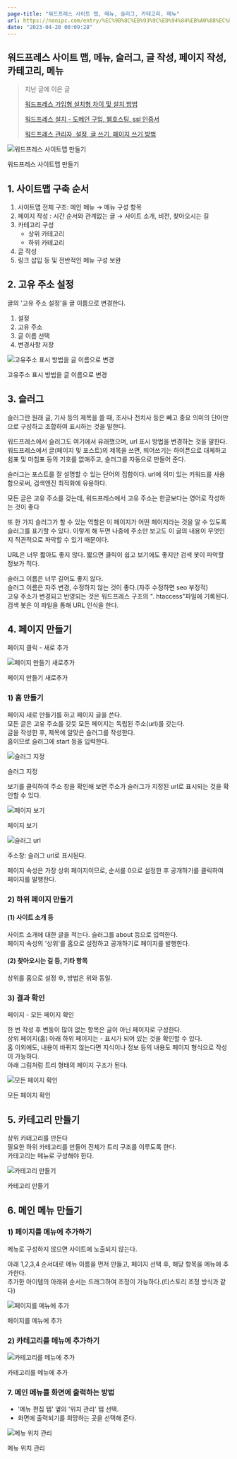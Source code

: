 ```yaml
---
page-title: "워드프레스 사이트 맵, 메뉴, 슬러그, 카테고리, 메뉴"
url: https://nonipc.com/entry/%EC%9B%8C%EB%93%9C%ED%94%84%EB%A0%88%EC%8A%A4-%EC%82%AC%EC%9D%B4%ED%8A%B8-%EB%A7%B5-%EB%A9%94%EB%89%B4-%EC%8A%AC%EB%9F%AC%EA%B7%B8-%EC%B9%B4%ED%85%8C%EA%B3%A0%EB%A6%AC-%EB%A9%94%EB%89%B4
date: "2023-04-20 00:09:28"
---
```

## 워드프레스 사이트 맵, 메뉴, 슬러그, 글 작성, 페이지 작성, 카테고리, 메뉴 

> 지난 글에 이은 글
> 
> [워드프레스 가입형 설치형 차이 및 설치 방법](https://nonipc.com/entry/%EC%9B%8C%EB%93%9C%ED%94%84%EB%A0%88%EC%8A%A4-%EA%B0%80%EC%9E%85%ED%98%95-%EC%84%A4%EC%B9%98%ED%98%95-%EC%B0%A8%EC%9D%B4-%EA%B0%80%EC%9E%85-%EB%B0%8F-%EC%84%A4%EC%B9%98-%EB%B0%A9%EB%B2%95)
> 
> [워드프레스 설치 - 도메인 구입, 웹호스팅, ssl 인증서](https://nonipc.com/entry/%EC%9B%8C%EB%93%9C%ED%94%84%EB%A0%88%EC%8A%A4-%EC%84%A4%EC%B9%98-%EB%8F%84%EB%A9%94%EC%9D%B8-%EA%B5%AC%EC%9E%85-%EC%9B%B9%ED%98%B8%EC%8A%A4%ED%8C%85-ssl-%EC%9D%B8%EC%A6%9D%EC%84%9C)
> 
> [워드프레스 관리자, 설정, 글 쓰기, 페이지 쓰기 방법](https://nonipc.com/entry/%EC%9B%8C%EB%93%9C%ED%94%84%EB%A0%88%EC%8A%A4-%EA%B4%80%EB%A6%AC%EC%9E%90-%EC%84%A4%EC%A0%95-%EA%B8%80-%EC%93%B0%EA%B8%B0-%ED%8E%98%EC%9D%B4%EC%A7%80-%EC%93%B0%EA%B8%B0-%EB%B0%A9%EB%B2%95)

![워드프레스 사이트맵 만들기](https://blog.kakaocdn.net/dn/nJneQ/btroTdBXR1c/GKukzMFEflk0F5F6dt059K/img.png)

워드프레스 사이트맵 만들기

## 1\. 사이트맵 구축 순서

1.  사이트맵 전체 구조: 메인 메뉴 → 메뉴 구성 항목
2.  페이지 작성 : 시간 순서와 관계없는 글 → 사이트 소개, 비전, 찾아오시는 길
3.  카테고리 구성  
    -   상위 카테고리
    -   하위 카테고리 
4.  글 작성
5.  링크 삽입 등 및 전반적인 메뉴 구성 보완

## 2\. 고유 주소 설정

글의 '고유 주소 설정'을 글 이름으로 변경한다.

1.  설정
2.  고유 주소
3.  글 이름 선택
4.  변경사항 저장

![고유주소 표시 방법을 글 이름으로 변경](https://blog.kakaocdn.net/dn/bZoIX7/btroZFYsj1I/RZfWEtSUXRoc6r3l5QlfNk/img.png)

고유주소 표시 방법을 글 이름으로 변경

## 3\. 슬러그

슬러그란 원래 글, 기사 등의 제목을 쓸 때, 조사나 전치사 등은 빼고 중요 의미의 단어만으로 구성하고 조합하여 표시하는 것을 말한다.

워드프레스에서 슬러그도 여기에서 유래했으며, url 표시 방법을 변경하는 것을 말한다. 워드프레스에서 글(페이지 및 포스트)의 제목을 쓰면, 띄어쓰기는 하이픈으로 대체하고 쉼표 및 마침표 등의 기호를 없애주고, 슬러그를 자동으로 만들어 준다.

슬러그는 포스트를 잘 설명할 수 있는 단어의 집합이다. url에 의미 있는 키워드를 사용함으로써, 검색엔진 최적화에 유용하다.

모든 글은 고유 주소를 갖는데, 워드프레스에서 고유 주소는 한글보다는 영어로 작성하는 것이 좋다

또 한 가지 슬러그가 할 수 있는 역할은 이 페이지가 어떤 페이지라는 것을 알 수 있도록 슬러그를 표기할 수 있다. 이렇게 해 두면 나중에 주소만 보고도 이 글의 내용이 무엇인지 직관적으로 파악할 수 있기 때문이다.

URL은 너무 짧아도 좋지 않다. 짧으면 클릭이 쉽고 보기에도 좋지만 검색 봇이 파악할 정보가 적다.

슬러그 이름은 너무 길어도 좋지 않다.   
슬러그 이름은 자주 변경, 수정하지 않는 것이 좋다.(자주 수정하면 seo 부정적)  
고유 주소가 변경되고 반영되는 것은 워드프레스 구조의 ". htaccess"파일에 기록된다.  
검색 봇은 이 파일을 통해 URL 인식을 한다.

## 4\. 페이지 만들기

페이지 클릭 - 새로 추가

![페이지 만들기 새로추가](https://blog.kakaocdn.net/dn/PTsUM/btroSVBGL2A/RlBuN6wVH8SrUIKF5iGhc0/img.png)

페이지 만들기 새로추가

### 1) 홈 만들기

페이지 새로 만들기를 하고 페이지 글을 쓴다.  
모든 글은 고유 주소를 갖듯 모든 페이지는 독립된 주소(url)를 갖는다.  
글을 작성한 후, 제목에 알맞은 슬러그를 작성한다.  
홈이므로 슬러그에 start 등을 입력한다.

![슬러그 지정](https://blog.kakaocdn.net/dn/croxSn/btroWnYnIZV/CsosK7Vb4vVlLSrfMfKZd1/img.png)

슬러그 지정

보기를 클릭하여 주소 창을 확인해 보면 주소가 슬러그가 지정된 url로 표시되는 것을 확인할 수 있다.

![페이지 보기](https://blog.kakaocdn.net/dn/vs1j2/btroStZN9OQ/3nKrPRYhBHKTA58aWnnak1/img.png)

페이지 보기

![슬러그 url](https://blog.kakaocdn.net/dn/bXAUdL/btroZFc8OE5/IKhyArjJKfhcKFVsSoBOYk/img.png)

주소창: 슬러그 url로 표시된다.

페이지 속성은 가장 상위 페이지이므로, 순서를 0으로 설정한 후 공개하기를 클릭하여 페이지를 발행한다.

### 2) 하위 페이지 만들기

#### (1) 사이트 소개 등

사이트 소개에 대한 글을 적는다. 슬러그를 about 등으로 입력한다.  
페이지 속성의 '상위'를 홈으로 설정하고 공개하기로 페이지를 발행한다.

#### (2) 찾아오시는 길 등, 기타 항목

상위를 홈으로 설정 후, 방법은 위와 동일.

### 3) 결과 확인

페이지 - 모든 페이지 확인

한 번 작성 후 변동이 많이 없는 항목은 글이 아닌 페이지로 구성한다.  
상위 페이지(홈) 아래 하위 페이지는 - 표시가 되어 있는 것을 확인할 수 있다.  
홈 이외에도, 내용이 바뀌지 않는다면 지식이나 정보 등의 내용도 페이지 형식으로 작성이 가능하다.  
아래 그림처럼 트리 형태의 페이지 구조가 된다.

![모든 페이지 확인](https://blog.kakaocdn.net/dn/cuVGQb/btroRLzvTRH/nJrD0gkdc2hTKIReRXTOA1/img.png)

모든 페이지 확인

## 5\. 카테고리 만들기

상위 카테고리를 만든다  
필요한 하위 카테고리를 만들어 전체가 트리 구조를 이루도록 한다.  
카테고리는 메뉴로 구성해야 한다.

![카테고리 만들기](https://blog.kakaocdn.net/dn/bmvRol/btroStMtjbg/bngg3iklyPCUaplqLbjjh0/img.png)

카테고리 만들기

## 6\. 메인 메뉴 만들기

### 1) 페이지를 메뉴에 추가하기

메뉴로 구성하지 않으면 사이트에 노출되지 않는다.

아래 1,2,3,4 순서대로 메뉴 이름을 먼저 만들고, 페이지 선택 후, 해당 항목을 메뉴에 추가한다.  
추가한 아이템의 아래위 순서는 드래그하여 조정이 가능하다.(티스토리 조정 방식과 같다)

![페이지를 메뉴에 추가](https://blog.kakaocdn.net/dn/bPjvp4/btroSWU4hTE/9dnHEuRgy03S6ZWNC9GC9k/img.png)

페이지를 메뉴에 추가

### 2) 카테고리를 메뉴에 추가하기

![카테고리를 메뉴에 추가](https://blog.kakaocdn.net/dn/l8cgy/btroRZdIoAg/tk1WSQB7JhzmYVR1bP2pH0/img.png)

카테고리를 메뉴에 추가

### 7\. 메인 메뉴를 화면에 출력하는 방법

-   '메뉴 편집 탭' 옆의 '위치 관리' 탭 선택.
-   화면에 출력되기를 희망하는 곳을 선택해 준다.

![메뉴 위치 관리](https://blog.kakaocdn.net/dn/yzRgq/btroT5RA21e/kWMgfFtRtT9N4gflWKUKQ0/img.png)

메뉴 위치 관리